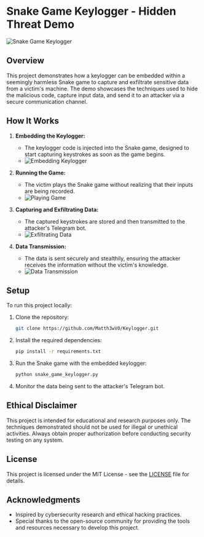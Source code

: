 # Snake Game Keylogger - Hidden Threat Demo

![Snake Game Keylogger](path/to/your/image.jpg)

## Overview

This project demonstrates how a keylogger can be embedded within a seemingly harmless Snake game to capture and exfiltrate sensitive data from a victim's machine. The demo showcases the techniques used to hide the malicious code, capture input data, and send it to an attacker via a secure communication channel.

## How It Works

1. **Embedding the Keylogger:**
   - The keylogger code is injected into the Snake game, designed to start capturing keystrokes as soon as the game begins.
   - ![Embedding Keylogger](path/to/embedding_image.jpg)

2. **Running the Game:**
   - The victim plays the Snake game without realizing that their inputs are being recorded.
   - ![Playing Game](path/to/playing_game_image.jpg)

3. **Capturing and Exfiltrating Data:**
   - The captured keystrokes are stored and then transmitted to the attacker's Telegram bot.
   - ![Exfiltrating Data](path/to/exfiltrating_data_image.jpg)

4. **Data Transmission:**
   - The data is sent securely and stealthily, ensuring the attacker receives the information without the victim's knowledge.
   - ![Data Transmission](path/to/data_transmission_image.jpg)

## Setup

To run this project locally:

1. Clone the repository:
   ```bash
   git clone https://github.com/Matth3wV0/Keylogger.git
   ```
2. Install the required dependencies:
   ```bash
   pip install -r requirements.txt
   ```
3. Run the Snake game with the embedded keylogger:
   ```bash
   python snake_game_keylogger.py
   ```
4. Monitor the data being sent to the attacker's Telegram bot.

## Ethical Disclaimer

This project is intended for educational and research purposes only. The techniques demonstrated should not be used for illegal or unethical activities. Always obtain proper authorization before conducting security testing on any system.

## License

This project is licensed under the MIT License - see the [LICENSE](LICENSE) file for details.

## Acknowledgments

- Inspired by cybersecurity research and ethical hacking practices.
- Special thanks to the open-source community for providing the tools and resources necessary to develop this project.

